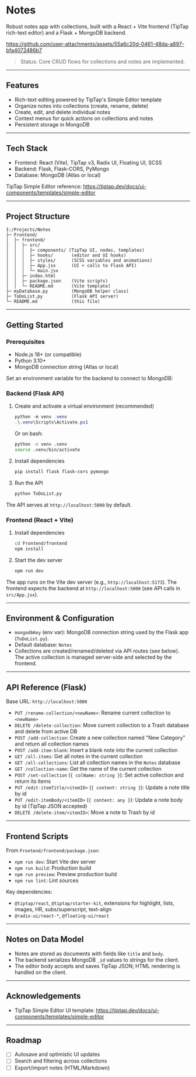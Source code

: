 # Notes

Robust notes app with collections, built with a React + Vite frontend (TipTap rich-text editor) and a Flask + MongoDB backend.

https://github.com/user-attachments/assets/55a6c20d-0461-48da-a897-bfa4072486b7

> Status: Core CRUD flows for collections and notes are implemented.

---

## Features

- Rich-text editing powered by TipTap's Simple Editor template
- Organize notes into collections (create, rename, delete)
- Create, edit, and delete individual notes
- Context menus for quick actions on collections and notes
- Persistent storage in MongoDB

---

## Tech Stack

- Frontend: React (Vite), TipTap v3, Radix UI, Floating UI, SCSS
- Backend: Flask, Flask-CORS, PyMongo
- Database: MongoDB (Atlas or local)

TipTap Simple Editor reference: https://tiptap.dev/docs/ui-components/templates/simple-editor

---

## Project Structure

```
I:/Projects/Notes
├─ Frontend/
│  ├─ frontend/
│  │  ├─ src/
│  │  │  ├─ components/ (TipTap UI, nodes, templates)
│  │  │  ├─ hooks/       (editor and UI hooks)
│  │  │  ├─ styles/      (SCSS variables and animations)
│  │  │  ├─ App.jsx      (UI + calls to Flask API)
│  │  │  └─ main.jsx
│  │  ├─ index.html
│  │  ├─ package.json    (Vite scripts)
│  │  └─ README.md       (Vite template)
├─ myDatabase.py         (MongoDB helper class)
├─ ToDoList.py           (Flask API server)
└─ README.md             (this file)
```

---

## Getting Started

### Prerequisites

- Node.js 18+ (or compatible)
- Python 3.10+
- MongoDB connection string (Atlas or local)

Set an environment variable for the backend to connect to MongoDB:


### Backend (Flask API)

1) Create and activate a virtual environment (recommended)
   ```powershell
   python -m venv .venv
   .\.venv\Scripts\Activate.ps1
   ```
   Or on bash:
   ```bash
   python -m venv .venv
   source .venv/bin/activate
   ```

2) Install dependencies
   ```bash
   pip install flask flask-cors pymongo
   ```

3) Run the API
   ```bash
   python ToDoList.py
   ```

The API serves at `http://localhost:5000` by default.

### Frontend (React + Vite)

1) Install dependencies
   ```bash
   cd Frontend/frontend
   npm install
   ```

2) Start the dev server
   ```bash
   npm run dev
   ```

The app runs on the Vite dev server (e.g., `http://localhost:5173`). The frontend expects the backend at `http://localhost:5000` (see API calls in `src/App.jsx`).

---

## Environment & Configuration

- `mongodbKey` (env var): MongoDB connection string used by the Flask app (`ToDoList.py`).
- Default database: `Notes`
- Collections are created/renamed/deleted via API routes (see below). The active collection is managed server-side and selected by the frontend.

---

## API Reference (Flask)

Base URL: `http://localhost:5000`

- `PUT /rename-collection/<newName>`: Rename current collection to `<newName>`
- `DELETE /delete-collection`: Move current collection to a Trash database and delete from active DB
- `POST /add-collection`: Create a new collection named "New Category" and return all collection names
- `POST /add-item-blank`: Insert a blank note into the current collection
- `GET /all-items`: Get all notes in the current collection
- `GET /all-collections`: List all collection names in the `Notes` database
- `GET /collection-name`: Get the name of the current collection
- `POST /set-collection` (`{ colName: string }`): Set active collection and return its items
- `PUT /edit-itemTitle/<itemID>` (`{ content: string }`): Update a note title by id
- `PUT /edit-itemBody/<itemID>` (`{ content: any }`): Update a note body by id (TipTap JSON accepted)
- `DELETE /delete-item/<itemID>`: Move a note to Trash by id

---

## Frontend Scripts

From `Frontend/frontend/package.json`:

- `npm run dev`: Start Vite dev server
- `npm run build`: Production build
- `npm run preview`: Preview production build
- `npm run lint`: Lint sources

Key dependencies:

- `@tiptap/react`, `@tiptap/starter-kit`, extensions for highlight, lists, images, HR, subs/superscript, text-align
- `@radix-ui/react-*`, `@floating-ui/react`

---

## Notes on Data Model

- Notes are stored as documents with fields like `title` and `body`.
- The backend serializes MongoDB `_id` values to strings for the client.
- The editor body accepts and saves TipTap JSON; HTML rendering is handled on the client.

---

## Acknowledgements

- TipTap Simple Editor UI template: https://tiptap.dev/docs/ui-components/templates/simple-editor

---

## Roadmap

- [ ] Autosave and optimistic UI updates
- [ ] Search and filtering across collections
- [ ] Export/import notes (HTML/Markdown)
